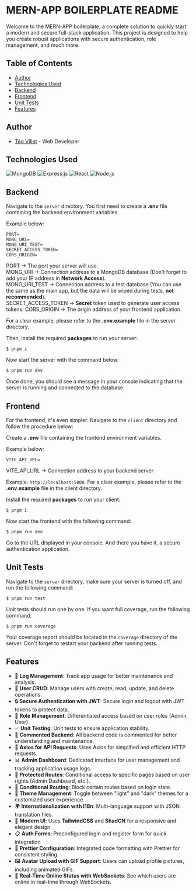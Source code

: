 # MERN-APP BOILERPLATE README

Welcome to the MERN-APP boilerplate, a complete solution to quickly start a modern and secure full-stack application. This project is designed to help you create robust applications with secure authentication, role management, and much more.

## Table of Contents

- [Author](#author)
- [Technologies Used](#technologies-used)
- [Backend](#backend)
- [Frontend](#frontend)
- [Unit Tests](#unit-tests)
- [Features](#features)

## Author

- [Téo Villet](https://github.com/teovlt) - Web Developer

## Technologies Used

![MongoDB](https://img.shields.io/badge/MongoDB-4EA94B?style=for-the-badge&logo=mongodb&logoColor=white)
![Express.js](https://img.shields.io/badge/Express.js-000000?style=for-the-badge&logo=express&logoColor=white)
![React](https://img.shields.io/badge/React-20232A?style=for-the-badge&logo=react&logoColor=61DAFB)
![Node.js](https://img.shields.io/badge/Node.js-43853D?style=for-the-badge&logo=node.js&logoColor=white)

## Backend

Navigate to the `server` directory.
You first need to create a **.env** file containing the backend environment variables.

Example below:

```env
PORT=
MONG_URI=
MONG_URI_TEST=
SECRET_ACCESS_TOKEN=
CORS_ORIGIN=
```

PORT -> The port your server will use.  
MONG_URI -> Connection address to a MongoDB database (Don't forget to add your IP address in **Network Access**).  
MONG_URI_TEST -> Connection address to a test database (You can use the same as the main app, but the data will be wiped during tests, **not recommended**).  
SECRET_ACCESS_TOKEN -> **Secret** token used to generate user access tokens.
CORS_ORIGIN -> The origin address of your frontend application.

For a clear example, please refer to the **.env.example** file in the server directory.

Then, install the required **packages** to run your server:

```shell
$ pnpm i
```

Now start the server with the command below:

```shell
$ pnpm run dev
```

Once done, you should see a message in your console indicating that the server is running and connected to the database.

## Frontend

For the frontend, it's even simpler. Navigate to the `client` directory and follow the procedure below:

Create a **.env** file containing the frontend environment variables.

Example below:

```env
VITE_API_URL=
```

VITE_API_URL -> Connection address to your backend server

Example: `http://localhost:5000`. For a clear example, please refer to the **.env.example** file in the client directory.

Install the required **packages** to run your client:

```shell
$ pnpm i
```

Now start the frontend with the following command:

```shell
$ pnpm run dev
```

Go to the URL displayed in your console.
And there you have it, a secure authentication application.

## Unit Tests

Navigate to the `server` directory, make sure your server is turned off, and run the following command:

```shell
$ pnpm run test
```

Unit tests should run one by one.
If you want full coverage, run the following command:

```shell
$ pnpm run coverage
```

Your coverage report should be located in the `coverage` directory of the server.
Don't forget to restart your backend after running tests.

## Features

- 📜 **Log Management**: Track app usage for better maintenance and analysis.
- 👥 **User CRUD**: Manage users with create, read, update, and delete operations.
- 🔒 **Secure Authentication with JWT**: Secure login and logout with JWT tokens to protect data.
- 🏢 **Role Management**: Differentiated access based on user roles (Admin, User).
- ✅ **Unit Testing**: Unit tests to ensure application stability.
- 📝 **Commented Backend**: All backend code is commented for better understanding and maintenance.
- 🔗 **Axios for API Requests**: Uses Axios for simplified and efficient HTTP requests.
- 📊 **Admin Dashboard**: Dedicated interface for user management and tracking application usage logs.
- 🔐 **Protected Routes**: Conditional access to specific pages based on user rights (Admin Dashboard, etc.).
- 🚧 **Conditional Routing**: Block certain routes based on login state.
- 🌙 **Theme Management**: Toggle between "light" and "dark" themes for a customized user experience.
- 🌍 **Internationalization with I18n**: Multi-language support with JSON translation files.
- 🎨 **Modern UI**: Uses **TailwindCSS** and **ShadCN** for a responsive and elegant design.
- 📋 **Auth Forms**: Preconfigured login and register form for quick integration
- 🔄 **Prettier Configuration**: Integrated code formatting with Prettier for consistent styling.
- 🖼 **Avatar Upload with GIF Support**: Users can upload profile pictures, including animated GIFs.
- 📡 **Real-Time Online Status with WebSockets**: See which users are online in real-time through WebSockets.
